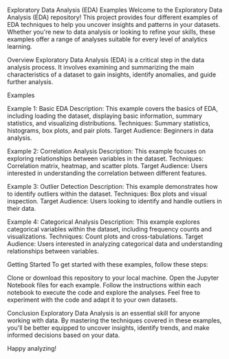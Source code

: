 Exploratory Data Analysis (EDA) Examples
Welcome to the Exploratory Data Analysis (EDA) repository! This project provides four different examples of EDA techniques to help you uncover insights and patterns in your datasets. Whether you're new to data analysis or looking to refine your skills, these examples offer a range of analyses suitable for every level of analytics learning.

Overview
Exploratory Data Analysis (EDA) is a critical step in the data analysis process. It involves examining and summarizing the main characteristics of a dataset to gain insights, identify anomalies, and guide further analysis.

Examples

Example 1: Basic EDA
Description: This example covers the basics of EDA, including loading the dataset, displaying basic information, summary statistics, and visualizing distributions.
Techniques: Summary statistics, histograms, box plots, and pair plots.
Target Audience: Beginners in data analysis.

Example 2: Correlation Analysis
Description: This example focuses on exploring relationships between variables in the dataset.
Techniques: Correlation matrix, heatmap, and scatter plots.
Target Audience: Users interested in understanding the correlation between different features.

Example 3: Outlier Detection
Description: This example demonstrates how to identify outliers within the dataset.
Techniques: Box plots and visual inspection.
Target Audience: Users looking to identify and handle outliers in their data.

Example 4: Categorical Analysis
Description: This example explores categorical variables within the dataset, including frequency counts and visualizations.
Techniques: Count plots and cross-tabulations.
Target Audience: Users interested in analyzing categorical data and understanding relationships between variables.

Getting Started
To get started with these examples, follow these steps:

Clone or download this repository to your local machine.
Open the Jupyter Notebook files for each example.
Follow the instructions within each notebook to execute the code and explore the analyses.
Feel free to experiment with the code and adapt it to your own datasets.

Conclusion
Exploratory Data Analysis is an essential skill for anyone working with data. By mastering the techniques covered in these examples, you'll be better equipped to uncover insights, identify trends, and make informed decisions based on your data.

Happy analyzing!
